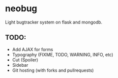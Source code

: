 neobug
======

Light bugtracker system on flask and mongodb.

TODO:
-----
* Add AJAX for forms
* Typography (FIXME, TODO, WARNING, INFO, etc)
* Cut (Spoiler)
* Sidebar
* Git hosting (with forks and pullrequests)
